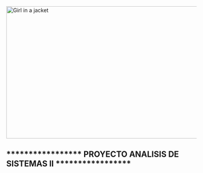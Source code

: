 <!DOCTYPE html>
<html>
<body>

<img src="https://www.queestudiar.org/wp-content/uploads/2017/10/software-750x350.jpg" alt="Girl in a jacket" width="750" height="350">
<h2>***************** PROYECTO ANALISIS DE SISTEMAS II *****************</h2>
                                        





</body>
</html>
